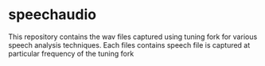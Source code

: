 # speechaudio
This repository contains the wav files captured using tuning fork for various speech analysis techniques.  Each files contains speech file is captured at 
particular frequency of the tuning fork




